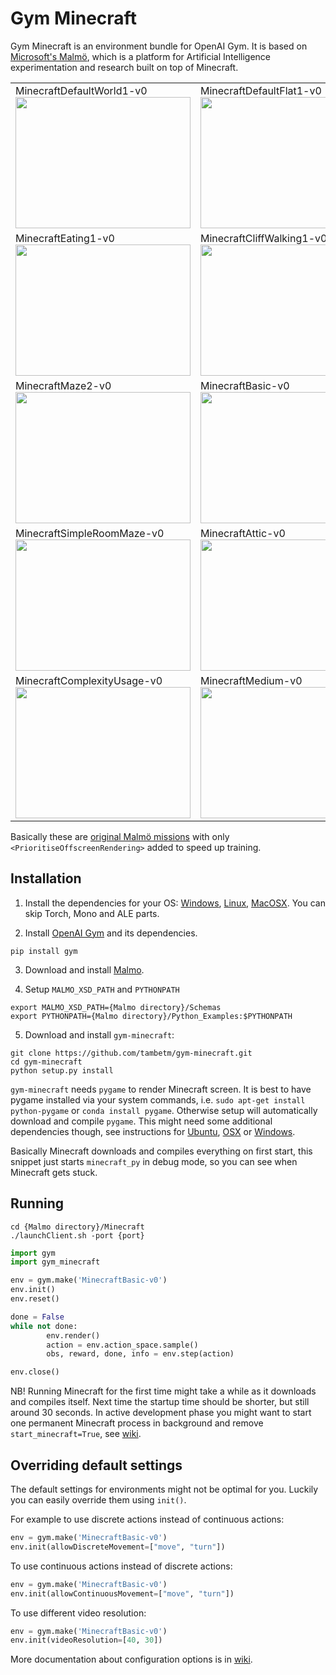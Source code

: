 # Gym Minecraft

Gym Minecraft is an environment bundle for OpenAI Gym. It is based on [Microsoft's Malmö](https://github.com/Microsoft/malmo), which is a platform for Artificial Intelligence experimentation and research built on top of Minecraft.

<table>
<tr>
<td>
MinecraftDefaultWorld1-v0<br/>
<img src="https://raw.githubusercontent.com/tambetm/gym-minecraft/master/images/MinecraftDefaultWorld1-v0.png" width="280" height="210" />
</td>
<td>
MinecraftDefaultFlat1-v0<br/>
<img src="https://raw.githubusercontent.com/tambetm/gym-minecraft/master/images/MinecraftDefaultFlat1-v0.png" width="280" height="210"/>
</td>
<td>
MinecraftTrickyArena1-v0<br/>
<img src="https://raw.githubusercontent.com/tambetm/gym-minecraft/master/images/MinecraftTrickyArena1-v0.png" width="280" height="210"/>
</td>
</tr>
<tr>
<td>
MinecraftEating1-v0<br/>
<img src="https://raw.githubusercontent.com/tambetm/gym-minecraft/master/images/MinecraftEating1-v0.png" width="280" height="210" />
</td>
<td>
MinecraftCliffWalking1-v0<br/>
<img src="https://raw.githubusercontent.com/tambetm/gym-minecraft/master/images/MinecraftCliffWalking1-v0.png" width="280" height="210"/>
</td>
<td>
MinecraftMaze1-v0<br/>
<img src="https://raw.githubusercontent.com/tambetm/gym-minecraft/master/images/MinecraftMaze1-v0.png" width="280" height="210"/>
</td>
</tr>
<tr>
<td>
MinecraftMaze2-v0<br/>
<img src="https://raw.githubusercontent.com/tambetm/gym-minecraft/master/images/MinecraftMaze2-v0.png" width="280" height="210" />
</td>
<td>
MinecraftBasic-v0<br/>
<img src="https://raw.githubusercontent.com/tambetm/gym-minecraft/master/images/MinecraftBasic-v0.png" width="280" height="210"/>
</td>
<td>
MinecraftObstacles-v0<br/>
<img src="https://raw.githubusercontent.com/tambetm/gym-minecraft/master/images/MinecraftObstacles-v0.png" width="280" height="210"/>
</td>
</tr>
<tr>
<td>
MinecraftSimpleRoomMaze-v0<br/>
<img src="https://raw.githubusercontent.com/tambetm/gym-minecraft/master/images/MinecraftSimpleRoomMaze-v0.png" width="280" height="210" />
</td>
<td>
MinecraftAttic-v0<br/>
<img src="https://raw.githubusercontent.com/tambetm/gym-minecraft/master/images/MinecraftAttic-v0.png" width="280" height="210"/>
</td>
<td>
MinecraftVertical-v0<br/>
<img src="https://raw.githubusercontent.com/tambetm/gym-minecraft/master/images/MinecraftVertical-v0.png" width="280" height="210"/>
</td>
</tr>
<tr>
<td>
MinecraftComplexityUsage-v0<br/>
<img src="https://raw.githubusercontent.com/tambetm/gym-minecraft/master/images/MinecraftComplexityUsage-v0.png" width="280" height="210" />
</td>
<td>
MinecraftMedium-v0<br/>
<img src="https://raw.githubusercontent.com/tambetm/gym-minecraft/master/images/MinecraftMedium-v0.png" width="280" height="210"/>
</td>
<td>
MinecraftHard-v0<br/>
<img src="https://raw.githubusercontent.com/tambetm/gym-minecraft/master/images/MinecraftHard-v0.png" width="280" height="210"/>
</td>
</tr>
</table>

Basically these are [original Malmö missions](https://github.com/Microsoft/malmo/raw/master/sample_missions/MalmoMissionTable_CurrentTasks_2016_06_14.pdf) with only `<PrioritiseOffscreenRendering>` added to speed up training.

## Installation

1. Install the dependencies for your OS: [Windows](https://github.com/Microsoft/malmo/blob/master/doc/install_windows.md), [Linux](https://github.com/Microsoft/malmo/blob/master/doc/install_linux.md), [MacOSX](https://github.com/Microsoft/malmo/blob/master/doc/install_macosx.md). You can skip Torch, Mono and ALE parts.

2. Install [OpenAI Gym](https://github.com/openai/gym) and its dependencies.
 ```
pip install gym
```

3. Download and install [Malmo](https://github.com/Microsoft/malmo).

4. Setup ```MALMO_XSD_PATH``` and ```PYTHONPATH```
```
export MALMO_XSD_PATH={Malmo directory}/Schemas
export PYTHONPATH={Malmo directory}/Python_Examples:$PYTHONPATH
```
5. Download and install `gym-minecraft`:

 ```
git clone https://github.com/tambetm/gym-minecraft.git
cd gym-minecraft
python setup.py install
```

 `gym-minecraft` needs `pygame` to render Minecraft screen. It is best to have pygame installed via your system commands, i.e. `sudo apt-get install python-pygame` or `conda install pygame`. Otherwise setup will automatically download and compile `pygame`. This might need some additional dependencies though, see instructions for [Ubuntu](http://www.pygame.org/wiki/CompileUbuntu), [OSX](http://pygame.org/wiki/MacCompile) or [Windows](http://pygame.org/wiki/CompileWindows).

 Basically Minecraft downloads and compiles everything on first start, this snippet just starts `minecraft_py` in debug mode, so you can see when Minecraft gets stuck.

## Running

```
cd {Malmo directory}/Minecraft
./launchClient.sh -port {port}

```

```python
import gym
import gym_minecraft

env = gym.make('MinecraftBasic-v0')
env.init()
env.reset()

done = False
while not done:
        env.render()
        action = env.action_space.sample()
        obs, reward, done, info = env.step(action)

env.close()
```

NB! Running Minecraft for the first time might take a while as it downloads and compiles itself. Next time the startup time should be shorter, but still around 30 seconds. In active development phase you might want to start one permanent Minecraft process in background and remove `start_minecraft=True`, see [wiki](https://github.com/tambetm/gym-minecraft/wiki/Parallel).

## Overriding default settings

The default settings for environments might not be optimal for you. Luckily you can easily override them using `init()`.

For example to use discrete actions instead of continuous actions:

```python
env = gym.make('MinecraftBasic-v0')
env.init(allowDiscreteMovement=["move", "turn"])
```

To use continuous actions instead of discrete actions:

```python
env = gym.make('MinecraftBasic-v0')
env.init(allowContinuousMovement=["move", "turn"])
```

To use different video resolution:

```python
env = gym.make('MinecraftBasic-v0')
env.init(videoResolution=[40, 30])
```

More documentation about configuration options is in [wiki](https://github.com/tambetm/gym-minecraft/wiki/Configure).
